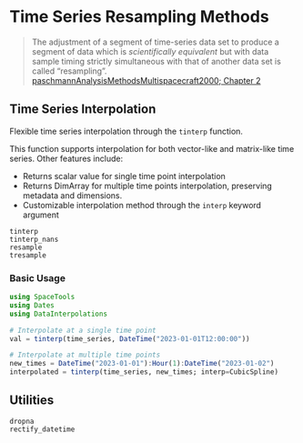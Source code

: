 # Time Series Resampling Methods

> The adjustment of a segment of time-series data set to produce a segment of data which is *scientifically equivalent* but with data sample timing strictly simultaneous with that of another data set is called “resampling”. [paschmannAnalysisMethodsMultispacecraft2000; Chapter 2](@citet)

## Time Series Interpolation

Flexible time series interpolation through the `tinterp` function.

This function supports interpolation for both vector-like and matrix-like time series. Other features include:

- Returns scalar value for single time point interpolation
- Returns DimArray for multiple time points interpolation, preserving metadata and dimensions. 
- Customizable interpolation method through the `interp` keyword argument

```@docs
tinterp
tinterp_nans
resample
tresample
```

### Basic Usage

```julia
using SpaceTools
using Dates
using DataInterpolations

# Interpolate at a single time point
val = tinterp(time_series, DateTime("2023-01-01T12:00:00"))

# Interpolate at multiple time points
new_times = DateTime("2023-01-01"):Hour(1):DateTime("2023-01-02")
interpolated = tinterp(time_series, new_times; interp=CubicSpline)
```

## Utilities

```@docs
dropna
rectify_datetime
```